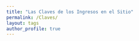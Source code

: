 ```yaml
---
title: "Las Claves de los Ingresos en el Sitio"
permalink: /Claves/
layout: tags
author_profile: true
---
```


